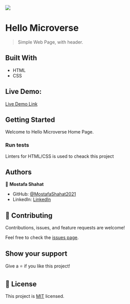![](https://img.shields.io/badge/Microverse-blueviolet)

# Hello Microverse

> Simple Web Page, with header.

## Built With

- HTML
- CSS

## Live Demo:

[Live Demo Link](https://livedemo.com)

## Getting Started

Welcome to Hello Microverse Home Page.

### Run tests

Linters for HTML/CSS is used to cheack this project

## Authors

👤 **Mostafa Shahat**

- GitHub: [@MostafaShahat2021](https://github.com/MostafaShahat2021)
- LinkedIn: [LinkedIn](https://www.linkedin.com/in/mostafa-shahat-a75810208/)

## 🤝 Contributing

Contributions, issues, and feature requests are welcome!

Feel free to check the [issues page](../../issues/).

## Show your support

Give a ⭐️ if you like this project!

## 📝 License

This project is [MIT](./LICENSE) licensed.
